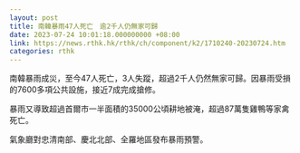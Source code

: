 ```yaml
---
layout: post
title: 南韓暴雨47人死亡　逾2千人仍無家可歸
date: 2023-07-24 10:01:18.000000000 +08:00
link: https://news.rthk.hk/rthk/ch/component/k2/1710240-20230724.htm
categories: rthk
---
```


南韓暴雨成災，至今47人死亡，3人失蹤，超過2千人仍然無家可歸。因暴雨受損的7600多項公共設施，接近7成完成搶修。

暴雨又導致超過首爾市一半面積的35000公頃耕地被淹，超過87萬隻雞鴨等家禽死亡。

氣象廳對忠清南部、慶北北部、全羅地區發布暴雨預警。
